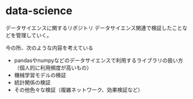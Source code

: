 # data-science
データサイエンスに関するリポジトリ
データサイエンス関連で検証したことなどを管理していく。

今の所、次のような内容を考えている
* pandasやnumpyなどのデータサイエンスで利用するライブラリの扱い方（個人的に利用頻度が高いもの）
* 機械学習モデルの検証
* 統計関係の検証
* その他色々な検証（複雑ネットワーク、効果検証など）
